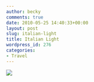```yaml
---
author: becky
comments: true
date: 2010-05-25 14:40:33+00:00
layout: post
slug: italian-light
title: Italian Light
wordpress_id: 276
categories:
- Travel
---
```


[![](http://beta.beckyjenson.com/wp-content/uploads/2010/05/blog-September05-0001.jpg)](http://beta.beckyjenson.com/wp-content/uploads/2010/05/blog-September05-0001.jpg)
